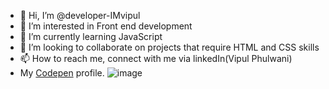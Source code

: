 - 👋 Hi, I’m @developer-IMvipul
- 👀 I’m interested in Front end development
- 🌱 I’m currently learning JavaScript
- 💞️ I’m looking to collaborate on projects that require HTML and CSS skills
- 📫 How to reach me, connect with me via linkedIn(Vipul Phulwani)
- My [Codepen](https://codepen.io/developer_vipul/pens/showcase) profile. 
![image](https://user-images.githubusercontent.com/76453258/117506858-e5828b80-afa3-11eb-8875-c0208bd47bcb.png)


<!---
developer-IMvipul/developer-IMvipul is a ✨ special ✨ repository because its `README.md` (this file) appears on your GitHub profile.
You can click the Preview link to take a look at your changes.
--->
